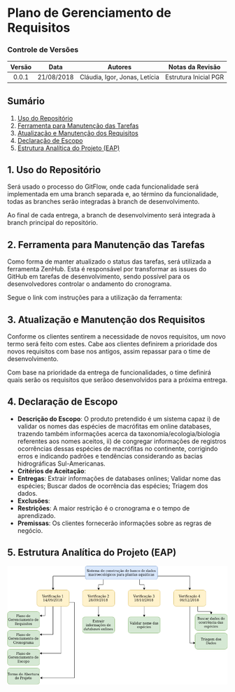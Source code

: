# Plano de Gerenciamento de Requisitos

### Controle de Versões

| Versão |    Data    |            Autores            |   Notas da Revisão    |
| :----: | :--------: | :---------------------------: | :-------------------: |
| 0.0.1  | 21/08/2018 | Cláudia, Igor, Jonas, Letícia | Estrutura Inicial PGR |

## Sumário

1. [Uso do Repositório](#desc)
2. [Ferramenta para Manutenção das Tarefas](#zenhub)
3. [Atualização e Manutenção dos Requisitos](#req)
4. [Declaração de Escopo](#escopo)
5. [Estrutura Analítica do Projeto (EAP)](#eap)

<div id='desc' />

## 1. Uso do Repositório

Será usado o processo do GitFlow, onde cada funcionalidade será implementada em uma branch separada e, ao término da funcionalidade, todas as branches serão integradas à branch de desenvolvimento.

Ao final de cada entrega, a branch de desenvolvimento será integrada à branch principal do repositório.

<div id='req' />

<div id='zenhub' />

## 2. Ferramenta para Manutenção das Tarefas

Como forma de manter atualizado o status das tarefas, será utilizada a ferramenta ZenHub.
Esta é responsável por transformar as issues do GitHub em tarefas de desenvolvimento, sendo possível para os desenvolvedores controlar o andamento do cronograma.

Segue o link com instruções para a utilização da ferramenta: 

## 3. Atualização e Manutenção dos Requisitos

Conforme os clientes sentirem a necessidade de novos requisitos, um novo termo será feito com estes.
Cabe aos clientes definirem a prioridade dos novos requisitos com base nos antigos, assim repassar para o time de desenvolvimento.

Com base na prioridade da entrega de funcionalidades, o time definirá quais serão os requisitos que serãoo desenvolvidos para a próxima entrega.

<div id='escopo' />
 
## 4. Declaração de Escopo

- **Descrição do Escopo**: O produto pretendido é um sistema capaz i) de validar os nomes das espécies de macrófitas em online databases, trazendo também informações acerca da taxonomia/ecologia/biologia referentes aos nomes aceitos, ii) de congregar informações de registros ocorrências dessas espécies de macrófitas no continente, corrigindo erros e indicando padrões e tendências considerando as bacias hidrográficas Sul-Americanas.
- **Critérios de Aceitação**:
- **Entregas**: Extrair informações de databases onlines; Validar nome das espécies; Buscar dados de ocorrência das espécies; Triagem dos dados.
- **Exclusões**:
- **Restrições**: A maior restrição é o cronograma e o tempo de aprendizado.
- **Premissas**: Os clientes fornecerão informações sobre as regras de negócio.

<div id='eap' />

## 5. Estrutura Analítica do Projeto (EAP)

<img src="./assets/EAP.png"/>
